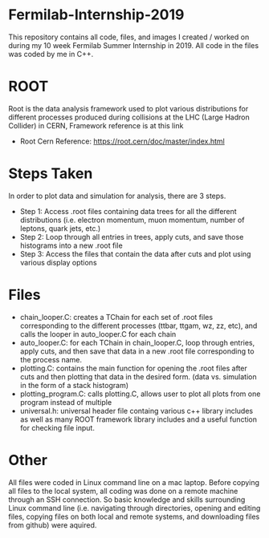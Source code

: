 # Fermilab-Internship-2019
This repository contains all code, files, and images I created / worked on during my 10 week Fermilab Summer Internship in 2019. All code in the files was coded by me in C++.

# ROOT
Root is the data analysis framework used to plot various distributions for different processes produced during collisions at the LHC (Large Hadron Collider) in CERN, Framework reference is at this link
  - Root Cern Reference: https://root.cern/doc/master/index.html

# Steps Taken
In order to plot data and simulation for analysis, there are 3 steps.
- Step 1: Access .root files containing data trees for all the different distributions (i.e. electron momentum, muon momentum, number of leptons, quark jets, etc.)
- Step 2: Loop through all entries in trees, apply cuts, and save those histograms into a new .root file
- Step 3: Access the files that contain the data after cuts and plot using various display options

# Files
  - chain_looper.C: creates a TChain for each set of .root files corresponding to the different processes (ttbar, ttgam, wz, zz,       etc), and calls the looper in auto_looper.C for each chain
  - auto_looper.C: for each TChain in chain_looper.C, loop through entries, apply cuts, and then save that data in a new .root file corresponding to the process name.
  - plotting.C: contains the main function for opening the .root files after cuts and then plotting that data in the desired form. (data vs. simulation in the form of a stack histogram)
  - plotting_program.C: calls plotting.C, allows user to plot all plots from one program instead of multiple
  - universal.h: universal header file containg various c++ library includes as well as many ROOT framework library includes and a useful function for checking file input.
  
# Other
All files were coded in Linux command line on a mac laptop. Before copying all files to the local system, all coding was done on a remote machine through an SSH connection. So basic knowledge and skills surrounding Linux command line (i.e. navigating through directories, opening and editing files, copying files on both local and remote systems, and downloading files from github) were aquired.

